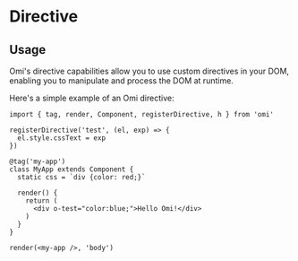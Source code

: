 # Directive

## Usage

Omi's directive capabilities allow you to use custom directives in your DOM, enabling you to manipulate and process the DOM at runtime. 

Here's a simple example of an Omi directive:

```tsx
import { tag, render, Component, registerDirective, h } from 'omi'

registerDirective('test', (el, exp) => {
  el.style.cssText = exp
})

@tag('my-app')
class MyApp extends Component {
  static css = `div {color: red;}`

  render() {
    return (
      <div o-test="color:blue;">Hello Omi!</div>
    )
  }
}

render(<my-app />, 'body')
```